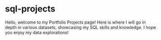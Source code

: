 # sql-projects
Hello, welcome to my Portfolio Projects page! Here is where I will go in depth in various datasets, showcasing my SQL skills and knowledge. I hope you enjoy my data explorations!
